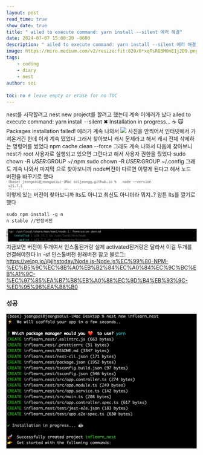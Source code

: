 ```yaml
---
layout: post
read_time: true
show_date: true
title: " ailed to execute command: yarn install --silent 에러 해결"
date: 2024-07-07 15:00:20 -0600
description: " ailed to execute command: yarn install --silent 에러 해결"
image: https://miro.medium.com/v2/resize:fit:820/0*xqTsRQ3MOnE1j2D9.png
tags: 
    - coding
    - diary
    - nest
author: soi

toc: no # leave empty or erase for no TOC
---
```

nest를 시작할려고 nest new project를 할려고 했는데 계속 이에러가 났다 
ailed to execute command: yarn install --silent
✖ Installation in progress... ☕
🙀  Packages installation failed! 에러가 계속 나와서 
![](https://i.sstatic.net/VCrgI.png)
사진을 안찍어서 인터넷에서 가져온거긴 한데 이게 계속 떴었다 
그래서 찾아보니 캐시 문제라고 해서 캐시 전체 삭제하는 명령어를 썼었다 
npm cache clean --force
그래도 계속 나와서 다음에 찾아보니 nest가 root 사용자로 실행되고 있으면 그런다고 해서 사용자 권한을 줬었다 
sudo chown -R $USER:$GROUP ~/.npm
sudo chown -R $USER:$GROUP ~/.config
그래도 계속 나와서 마지막 으로 찾아보니까 node버전이 다르면 이렇게 된다고 해서 노드 버전을 바꾸기로 했다 
![](../assets/img/uploads/nodeV.png)
이렇게 있는 버전이 찾아보니까 lts도 아니고 최신도 아니더라 뭐지..? 
암튼 lts를 깔기로 했다 
```shell
sudo npm install -g n
n stable //안정버전
```
![](../assets/img/uploads/nodeTwo.png)
지금보면 버전이 두개여서 인스톨된거랑 실제 activated된거랑은 달라서 이걸 두개를 연결해야한다 
ln -sf 인스톨버전 원래버전
참고 블로그: <https://velog.io/@jjhstoday/Node.js-Node.js%EC%99%80-NPM-%EC%B5%9C%EC%8B%A0%EB%B2%84%EC%A0%84%EC%9C%BC%EB%A1%9C-%EC%97%85%EA%B7%B8%EB%A0%88%EC%9D%B4%EB%93%9C-%ED%95%98%EA%B8%B0>

### 성공
![](../assets/img/uploads/sucess.png)